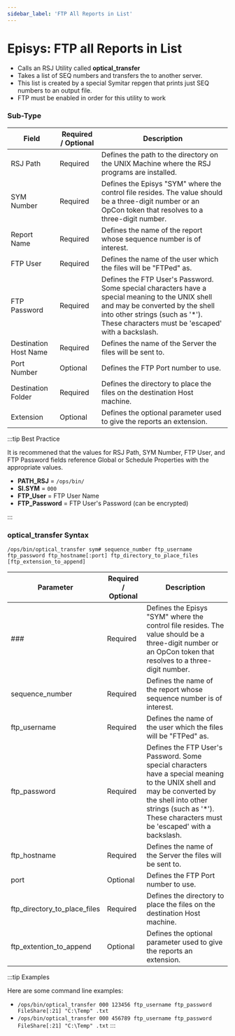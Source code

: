 ```yaml
---
sidebar_label: 'FTP All Reports in List'
---
```


# Episys: FTP all Reports in List

* Calls an RSJ Utility called **optical_transfer**
* Takes a list of SEQ numbers and transfers the to another server.
* This list is created by a special Symitar repgen that prints just SEQ numbers to an output file.
* FTP must be enabled in order for this utility to work

### Sub-Type

<!--
![](../static/imgbasic/ftpallreportsinlist.png)
-->

| Field | Required / Optional | Description |
| --- | --- | --- |
| RSJ Path | Required | Defines the path to the directory on the UNIX Machine where the RSJ programs are installed. |
| SYM Number | Required | Defines the Episys "SYM" where the control file resides. The value should be a three-digit number or an OpCon token that resolves to a three-digit number. |
| Report Name | Required | Defines the name of the report whose sequence number is of interest. |
| FTP User | Required | Defines the name of the user which the files will be "FTPed" as. |
| FTP Password | Required | Defines the FTP User's Password. Some special characters have a special meaning to the UNIX shell and may be converted by the shell into other strings (such as '*'). These characters must be 'escaped' with a backslash. |
| Destination Host Name | Required | Defines the name of the Server the files will be sent to. |
| Port Number | Optional | Defines the FTP Port number to use. |
| Destination Folder | Required | Defines the directory to place the files on the destination Host machine. |
| Extension | Optional | Defines the optional parameter used to give the reports an extension. |

:::tip Best Practice

It is recommened that the values for RSJ Path, SYM Number, FTP User, and FTP Password fields reference Global or Schedule Properties with the appropriate values. 

* **PATH_RSJ** = ```/ops/bin/```
* **SI.SYM** = ```000```
* **FTP_User** = FTP User Name
* **FTP_Password** = FTP User's Password (can be encrypted)

:::

### optical_transfer Syntax

```/ops/bin/optical_transfer sym# sequence_number ftp_username ftp_password ftp_hostname[:port] ftp_directory_to_place_files [ftp_extension_to_append]```

| Parameter |	Required / Optional | Description |
| --- | --- | --- |
| ### | Required | Defines the Episys "SYM" where the control file resides. The value should be a three-digit number or an OpCon token that resolves to a three-digit number. |
| sequence_number | Required | Defines the name of the report whose sequence number is of interest. |
| ftp_username | Required | Defines the name of the user which the files will be "FTPed" as. |
| ftp_password | Required | Defines the FTP User's Password. Some special characters have a special meaning to the UNIX shell and may be converted by the shell into other strings (such as '*'). These characters must be 'escaped' with a backslash. |
| ftp_hostname | Required | Defines the name of the Server the files will be sent to. |
| port | Optional | Defines the FTP Port number to use. |
| ftp_directory_to_place_files | Required | Defines the directory to place the files on the destination Host machine. |
| ftp_extention_to_append | Optional | Defines the optional parameter used to give the reports an extension. |

:::tip Examples

Here are some command line examples:

* ```/ops/bin/optical_transfer 000 123456 ftp_username ftp_password FileShare[:21] "C:\Temp" .txt```
* ```/ops/bin/optical_transfer 000 456789 ftp_username ftp_password FileShare[:21] "C:\Temp" .txt```
:::

